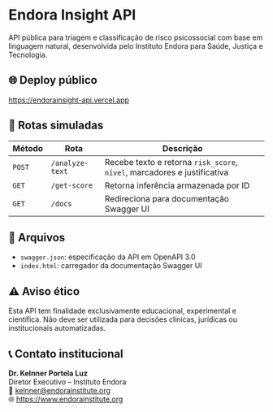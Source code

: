 
# Endora Insight API

API pública para triagem e classificação de risco psicossocial com base em linguagem natural, desenvolvida pelo Instituto Endora para Saúde, Justiça e Tecnologia.

## 🌐 Deploy público

https://endorainsight-api.vercel.app

## 📌 Rotas simuladas

| Método | Rota           | Descrição |
|--------|----------------|-----------|
| `POST` | `/analyze-text` | Recebe texto e retorna `risk_score`, `nível`, marcadores e justificativa |
| `GET`  | `/get-score`    | Retorna inferência armazenada por ID |
| `GET`  | `/docs`         | Redireciona para documentação Swagger UI |

## 📁 Arquivos

- `swagger.json`: especificação da API em OpenAPI 3.0
- `index.html`: carregador da documentação Swagger UI

## ⚠️ Aviso ético

Esta API tem finalidade exclusivamente educacional, experimental e científica.
Não deve ser utilizada para decisões clínicas, jurídicas ou institucionais automatizadas.

## 📞 Contato institucional

**Dr. Kelnner Portela Luz**  
Diretor Executivo – Instituto Endora  
📧 kelnner@endorainstitute.org  
🌐 https://www.endorainstitute.org
